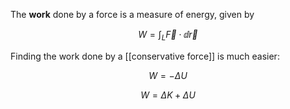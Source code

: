The **work** done by a force is a measure of energy, given by

$$
W = \int_L \vec{F} \cdot \dd{\vec{r}}
$$

Finding the work done by a [[conservative force]] is much easier:

$$
W = - \Delta U
$$

$$
W = \Delta{K} + \Delta{U}
$$